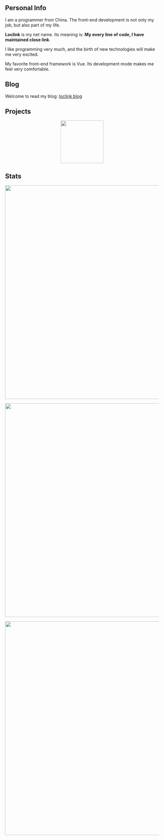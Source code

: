 

## Personal Info



I am a programmer from China. The front-end development is not only my job, but also part of my life.

**Loclink** is my net name. Its meaning is: **My every line of code, I have maintained close link**.

I like programming very much, and the birth of new technologies will make me very excited.

My favorite front-end framework is Vue. Its development mode makes me feel very comfortable.

## Blog

Welcome to read my blog: [loclink blog](https://loclink.cn)

## Projects
<p align="center">
  <a href="https://github.com/oh-my-live2d/oh-my-live2d"><img src="https://github-readme-stats.vercel.app/api/pin/?username=oh-my-live2d&repo=oh-my-live2d&theme=dark" height="140px"/><a/>
<p/>

## Stats

<p align="center">
  <a href="https://github.com/loclink">
    <img align="center" src="https://streak-stats.demolab.com?user=loclink&theme=dark" width="700px"/>
  <a/>
</p>
<p align="center">
   <a href="https://github.com/loclink">
    <img src="https://github-readme-stats.vercel.app/api?username=loclink&theme=dark&show_icons=true" width="700px" />
  <a/>
</p>
  <p align="center">
    <a href="https://github.com/loclink">
    <img src="https://github-readme-stats.vercel.app/api/top-langs/?username=loclink&theme=dark" width="700px"  />
  <a/>
</p>



